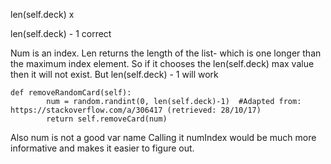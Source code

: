 
len(self.deck)   x

len(self.deck) - 1    correct

Num is an index. Len returns the length of the list- which is one longer than the maximum index element. So if it chooses the len(self.deck) max value then it will not exist. But len(self.deck) - 1 will work
```
def removeRandomCard(self):
        num = random.randint(0, len(self.deck)-1)  #Adapted from: https://stackoverflow.com/a/306417 (retrieved: 28/10/17)
        return self.removeCard(num)
```
Also num is not  a good var name Calling it numIndex would be much more informative and makes it easier to figure out.
